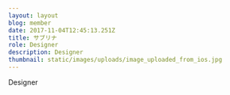```yaml
---
layout: layout
blog: member
date: 2017-11-04T12:45:13.251Z
title: サブリナ
role: Designer
description: Designer
thumbnail: static/images/uploads/image_uploaded_from_ios.jpg
---
```

Designer
